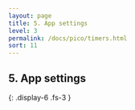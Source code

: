 ```yaml
---
layout: page
title: 5. App settings
level: 3
permalink: /docs/pico/timers.html
sort: 11
---
```



## 5. App settings
{: .display-6 .fs-3 }